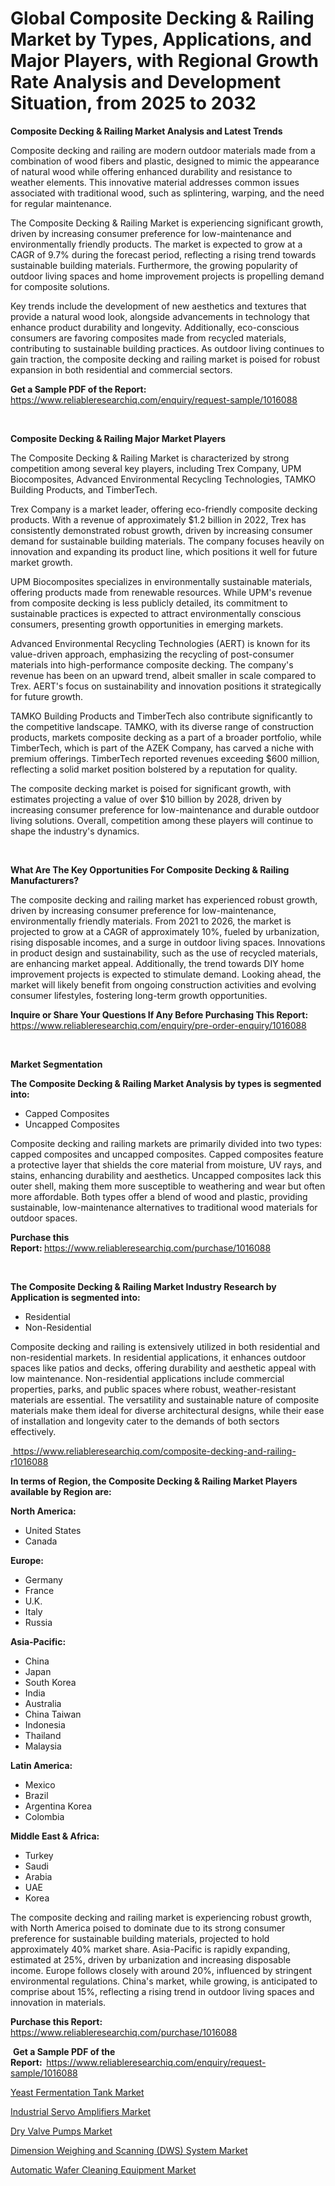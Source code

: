 <p><h1>Global Composite Decking & Railing Market by Types, Applications, and Major Players, with Regional Growth Rate Analysis and Development Situation, from 2025 to 2032</h1></p><p><strong>Composite Decking & Railing Market Analysis and Latest Trends</strong></p>
<p><p>Composite decking and railing are modern outdoor materials made from a combination of wood fibers and plastic, designed to mimic the appearance of natural wood while offering enhanced durability and resistance to weather elements. This innovative material addresses common issues associated with traditional wood, such as splintering, warping, and the need for regular maintenance. </p><p>The Composite Decking & Railing Market is experiencing significant growth, driven by increasing consumer preference for low-maintenance and environmentally friendly products. The market is expected to grow at a CAGR of 9.7% during the forecast period, reflecting a rising trend towards sustainable building materials. Furthermore, the growing popularity of outdoor living spaces and home improvement projects is propelling demand for composite solutions. </p><p>Key trends include the development of new aesthetics and textures that provide a natural wood look, alongside advancements in technology that enhance product durability and longevity. Additionally, eco-conscious consumers are favoring composites made from recycled materials, contributing to sustainable building practices. As outdoor living continues to gain traction, the composite decking and railing market is poised for robust expansion in both residential and commercial sectors.</p></p>
<p><strong>Get a Sample PDF of the Report:&nbsp;</strong> <a href="https://www.reliableresearchiq.com/enquiry/request-sample/1016088?utm_campaign=3071&utm_medium=2&utm_source=Github&utm_content=ia&utm_term=31032025&utm_id=composite-decking-railing">https://www.reliableresearchiq.com/enquiry/request-sample/1016088</a></p>
<p>&nbsp;</p>
<p><strong>Composite Decking & Railing Major Market Players</strong></p>
<p><p>The Composite Decking & Railing Market is characterized by strong competition among several key players, including Trex Company, UPM Biocomposites, Advanced Environmental Recycling Technologies, TAMKO Building Products, and TimberTech.</p><p>Trex Company is a market leader, offering eco-friendly composite decking products. With a revenue of approximately $1.2 billion in 2022, Trex has consistently demonstrated robust growth, driven by increasing consumer demand for sustainable building materials. The company focuses heavily on innovation and expanding its product line, which positions it well for future market growth.</p><p>UPM Biocomposites specializes in environmentally sustainable materials, offering products made from renewable resources. While UPM's revenue from composite decking is less publicly detailed, its commitment to sustainable practices is expected to attract environmentally conscious consumers, presenting growth opportunities in emerging markets.</p><p>Advanced Environmental Recycling Technologies (AERT) is known for its value-driven approach, emphasizing the recycling of post-consumer materials into high-performance composite decking. The company's revenue has been on an upward trend, albeit smaller in scale compared to Trex. AERT's focus on sustainability and innovation positions it strategically for future growth.</p><p>TAMKO Building Products and TimberTech also contribute significantly to the competitive landscape. TAMKO, with its diverse range of construction products, markets composite decking as a part of a broader portfolio, while TimberTech, which is part of the AZEK Company, has carved a niche with premium offerings. TimberTech reported revenues exceeding $600 million, reflecting a solid market position bolstered by a reputation for quality.</p><p>The composite decking market is poised for significant growth, with estimates projecting a value of over $10 billion by 2028, driven by increasing consumer preference for low-maintenance and durable outdoor living solutions. Overall, competition among these players will continue to shape the industry's dynamics.</p></p>
<p>&nbsp;</p>
<p><strong>What Are The Key Opportunities For Composite Decking & Railing Manufacturers?</strong></p>
<p><p>The composite decking and railing market has experienced robust growth, driven by increasing consumer preference for low-maintenance, environmentally friendly materials. From 2021 to 2026, the market is projected to grow at a CAGR of approximately 10%, fueled by urbanization, rising disposable incomes, and a surge in outdoor living spaces. Innovations in product design and sustainability, such as the use of recycled materials, are enhancing market appeal. Additionally, the trend towards DIY home improvement projects is expected to stimulate demand. Looking ahead, the market will likely benefit from ongoing construction activities and evolving consumer lifestyles, fostering long-term growth opportunities.</p></p>
<p><strong>Inquire or Share Your Questions If Any Before Purchasing This Report:</strong> <a href="https://www.reliableresearchiq.com/enquiry/pre-order-enquiry/1016088?utm_campaign=3071&utm_medium=2&utm_source=Github&utm_content=ia&utm_term=31032025&utm_id=composite-decking-railing">https://www.reliableresearchiq.com/enquiry/pre-order-enquiry/1016088</a></p>
<p>&nbsp;</p>
<p><strong>Market Segmentation</strong></p>
<p><strong>The Composite Decking & Railing Market Analysis by types is segmented into:</strong></p>
<p><ul><li>Capped Composites</li><li>Uncapped Composites</li></ul></p>
<p><p>Composite decking and railing markets are primarily divided into two types: capped composites and uncapped composites. Capped composites feature a protective layer that shields the core material from moisture, UV rays, and stains, enhancing durability and aesthetics. Uncapped composites lack this outer shell, making them more susceptible to weathering and wear but often more affordable. Both types offer a blend of wood and plastic, providing sustainable, low-maintenance alternatives to traditional wood materials for outdoor spaces.</p></p>
<p><strong>Purchase this Report:&nbsp;</strong><a href="https://www.reliableresearchiq.com/purchase/1016088?utm_campaign=3071&utm_medium=2&utm_source=Github&utm_content=ia&utm_term=31032025&utm_id=composite-decking-railing">https://www.reliableresearchiq.com/purchase/1016088</a></p>
<p>&nbsp;</p>
<p><strong>The Composite Decking & Railing Market Industry Research by Application is segmented into:</strong></p>
<p><ul><li>Residential</li><li>Non-Residential</li></ul></p>
<p><p>Composite decking and railing is extensively utilized in both residential and non-residential markets. In residential applications, it enhances outdoor spaces like patios and decks, offering durability and aesthetic appeal with low maintenance. Non-residential applications include commercial properties, parks, and public spaces where robust, weather-resistant materials are essential. The versatility and sustainable nature of composite materials make them ideal for diverse architectural designs, while their ease of installation and longevity cater to the demands of both sectors effectively.</p></p>
<p><a href="https://www.reliableresearchiq.com/composite-decking-and-railing-r1016088?utm_campaign=3071&utm_medium=2&utm_source=Github&utm_content=ia&utm_term=31032025&utm_id=composite-decking-railing">&nbsp;https://www.reliableresearchiq.com/composite-decking-and-railing-r1016088</a></p>
<p><strong>In terms of Region, the Composite Decking & Railing Market Players available by Region are:</strong></p>
<p>
    <p> <strong> North America: </strong>
        <ul>
            <li>United States</li>
            <li>Canada</li>
        </ul>
        </p> 
    <p> <strong> Europe: </strong>
        <ul>
            <li>Germany</li>
            <li>France</li>
            <li>U.K.</li>
            <li>Italy</li>
            <li>Russia</li>
        </ul>
        </p> 
    <p> <strong> Asia-Pacific: </strong>
        <ul>
            <li>China</li>
            <li>Japan</li>
            <li>South Korea</li>
            <li>India</li>
            <li>Australia</li>
            <li>China Taiwan</li>
            <li>Indonesia</li>
            <li>Thailand</li>
            <li>Malaysia</li>
        </ul>
        </p> 
    <p> <strong> Latin America: </strong>
        <ul>
            <li>Mexico</li>
            <li>Brazil</li>
            <li>Argentina Korea</li>
            <li>Colombia</li>
        </ul>
        </p> 
    <p> <strong> Middle East & Africa: </strong>
        <ul>
            <li>Turkey</li>
            <li>Saudi</li>
            <li>Arabia</li>
            <li>UAE</li>
            <li>Korea</li>
        </ul>
    </p>
    </p>
<p><p>The composite decking and railing market is experiencing robust growth, with North America poised to dominate due to its strong consumer preference for sustainable building materials, projected to hold approximately 40% market share. Asia-Pacific is rapidly expanding, estimated at 25%, driven by urbanization and increasing disposable income. Europe follows closely with around 20%, influenced by stringent environmental regulations. China's market, while growing, is anticipated to comprise about 15%, reflecting a rising trend in outdoor living spaces and innovation in materials.</p></p>
<p><strong>Purchase this Report: </strong><a href="https://www.reliableresearchiq.com/purchase/1016088?utm_campaign=3071&utm_medium=2&utm_source=Github&utm_content=ia&utm_term=31032025&utm_id=composite-decking-railing">https://www.reliableresearchiq.com/purchase/1016088</a></p>
<p>&nbsp;<strong>Get a Sample PDF of the Report:&nbsp;&nbsp;</strong><a href="https://www.reliableresearchiq.com/enquiry/request-sample/1016088?utm_campaign=3071&utm_medium=2&utm_source=Github&utm_content=ia&utm_term=31032025&utm_id=composite-decking-railing">https://www.reliableresearchiq.com/enquiry/request-sample/1016088</a></p>
<p><strong></strong></p>
<p><p><a href="https://www.linkedin.com/pulse/in-depth-yeast-fermentation-tank-market-analysis-examining-growth-gcpve?utm_campaign=3071&utm_medium=2&utm_source=Github&utm_content=ia&utm_term=31032025&utm_id=composite-decking-railing">Yeast Fermentation Tank Market</a></p><p><a href="https://www.linkedin.com/pulse/consumer-behavior-shifts-industrial-servo-amplifiers-market-yadic?utm_campaign=3071&utm_medium=2&utm_source=Github&utm_content=ia&utm_term=31032025&utm_id=composite-decking-railing">Industrial Servo Amplifiers Market</a></p><p><a href="https://www.linkedin.com/pulse/global-dry-valve-pumps-marketacomprehensive-analysis-market-7mbce?utm_campaign=3071&utm_medium=2&utm_source=Github&utm_content=ia&utm_term=31032025&utm_id=composite-decking-railing">Dry Valve Pumps Market</a></p><p><a href="https://www.linkedin.com/pulse/growth-revenue-insights-dimension-weighing-scanning-dws-1j5ee?utm_campaign=3071&utm_medium=2&utm_source=Github&utm_content=ia&utm_term=31032025&utm_id=composite-decking-railing">Dimension Weighing and Scanning (DWS) System Market</a></p><p><a href="https://www.linkedin.com/pulse/analyzing-automatic-wafer-cleaning-equipment-market-88-cagr-huxxc?utm_campaign=3071&utm_medium=2&utm_source=Github&utm_content=ia&utm_term=31032025&utm_id=composite-decking-railing">Automatic Wafer Cleaning Equipment Market</a></p></p>